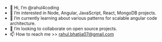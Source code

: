 - 👋 Hi, I’m @rahul4coding
- 👀 I’m interested in Node, Angular, JavaScript, React, MongoDB projects.
- 🌱 I’m currently learning about various patterns for scalable angular code architecture.
- 💞️ I’m looking to collaborate on open source projects.
- 📫 How to reach me >> rahul.bhatija07@gmail.com

<!---
rahul4coding/rahul4coding is a ✨ special ✨ repository because its `README.md` (this file) appears on your GitHub profile.
You can click the Preview link to take a look at your changes.
--->
